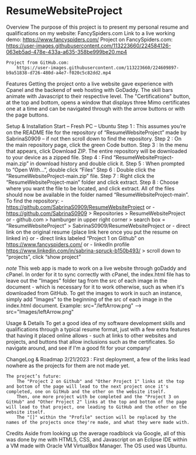 # ResumeWebsiteProject

Overview
    The purpose of this project is to present my personal resume and qualifications on my website: FancySpiders.com
    Link to a live working demo: https://www.fancyspiders.com/
    Project on FancySpiders.com:
	https://user-images.githubusercontent.com/113223660/224584126-063eb5ad-478e-433a-a635-358be999be20.mp4
    	
    Project from GitHub.com: 
    	https://user-images.githubusercontent.com/113223660/224609897-b9a51838-d726-480d-a4e7-f020c5c82dd2.mp4
    	
    
Features
    Getting the project onto a live website gave experience with Cpanel and the backend of web hosting with GoDaddy.
    The skill bars animate with Javascript to their respective level.
    The "Certifications" button, at the top and bottom, opens a window that displays three Mimo certificates one at a time and can be navigated through with the arrow buttons or with the page buttons.
    
Setup & Installation
	Start – Fresh PC – Ubuntu
		Step 1 : This assumes you’re on the README file for the repository of “ResumeWebsiteProject” made by SabrinaS0909 – if not then scroll down to find the repository.
		Step 2 : On the main repository page, click the green Code button.
		Step 3 : In the menu that appears, click Download ZIP. The entire repository will be downloaded to your device as a zipped file.
		Step 4 : Find “ResumeWebsiteProject-main.zip” in download history and double click it.
		Step 5 : When prompted to “Open With…”, double click “Files”
		Step 6 : Double click the “ResumeWebsiteProject-main.zip” file.
		Step 7 : Right click the “ResumeWebsiteProject-main” folder and click extract.
		Step 8 : Choose where you want the file to be located, and click extract.
		All of the files should now be available in the folder named “ResumeWebsiteProject-main”. 
	To find the repository:
		- https://github.com/SabrinaS0909/ResumeWebsiteProject
			or
		- https://github.com/SabrinaS0909 > Repositories > ResumeWebsiteProject
			or
		- github.com > hamburger in upper right corner > search box = “ResumeWebsiteProject” > SabrinaS0909/ResumeWebsiteProject
			or
		- direct link on the original resume {place link here once you put the resume on linked in}
			or
		- direct links labeled “Project 1 on Github” on https://www.fancyspiders.com/
			or
		- linkedIn profile https://www.linkedin.com/in/sabrina-spruck-b150b493/ > scroll down to “projects”, click “show project”
		
*note* This web app is made to work on a live website through goDaddy and cPanel. In order for it to sync correctly with cPanel, the index.html file has to leave out the "Images" folder tag from the src of each image in the document - which is necessary for it to work otherwise, such as when it's downloaded from GitHub. To get the images to work in such an instance, simply add "Images" to the beginning of the src of each image in the index.html document. 
	Example: src="/leftArrow.png" --> src="Images/leftArrow.png"
    
Usage & Details
    To get a good idea of my software development skills and qualifications through a typical resume format, just with a few extra features that having it placed online allows - such at links to other websites and projects, and buttons that allow inclusions such as the certificates. So navigate around, and see if I'm a good fit for your company!
    
ChangeLog & Roadmap
    2/21/2023 : First deployment, a few of the links lead nowhere as the projects for them are not made yet.
    
    The project’s future:
    	The "Project 2 on Github" and "Other Project 1" links at the top and bottom of the page will lead to the next project once it's completed, one on GitHub and the other on the website itself.
    	Then, one more project with be completed and the "Project 3 on GitHub" and "Other Project 2" links at the top and bottom of the page will lead to that project, one leading to GitHub and the other on the website itself.
    	The "[]" within the "Profile" section will be replaced by the names of the projects once they're made, and what they were made with.
    
Credits
    Aside from looking up the average roadblock via Google, all of this was done by me with HTML5, CSS, and Javascript on an Eclipse IDE within a VM made with Oracle VM VirtualBox Manager. The OS used was Ubuntu.
